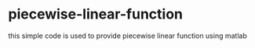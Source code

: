 # piecewise-linear-function
this simple code is used to provide piecewise linear function using matlab

